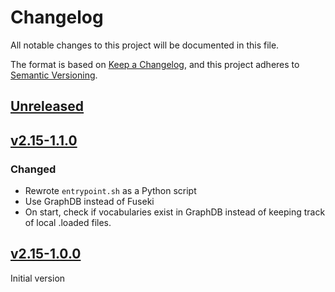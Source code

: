 # Changelog

All notable changes to this project will be documented in this file.

The format is based on [Keep a Changelog](https://keepachangelog.com/en/1.1.0/),
and this project adheres to [Semantic Versioning](https://semver.org/spec/v2.0.0.html).

## [Unreleased]

## [v2.15-1.1.0]

### Changed

 - Rewrote `entrypoint.sh` as a Python script
 - Use GraphDB instead of Fuseki
 - On start, check if vocabularies exist in GraphDB instead of keeping track of local .loaded files.

## [v2.15-1.0.0]

Initial version

[Unreleased]: https://github.com/CLARIAH/skosmos
[v2.15-1.0.0]: https://github.com/CLARIAH/skosmos/releases/tag/v2.15-1.0-RC4
[v2.15-1.1.0]: https://github.com/CLARIAH/skosmos/releases/tag/v2.15-1.1.0
